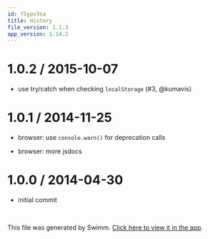 ```yaml
---
id: f5ypv3sa
title: History
file_version: 1.1.3
app_version: 1.14.2
---
```


# 1.0.2 / 2015-10-07

*   use try/catch when checking `localStorage` (#3, @kumavis)

# 1.0.1 / 2014-11-25

*   browser: use `console.warn()` for deprecation calls

*   browser: more jsdocs

# 1.0.0 / 2014-04-30

*   initial commit

<br/>

This file was generated by Swimm. [Click here to view it in the app](https://app.swimm.io/repos/Z2l0aHViJTNBJTNBYmxvZyUzQSUzQXdlbmZlbmd3YW5n/docs/f5ypv3sa).
